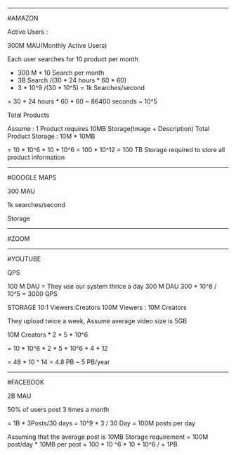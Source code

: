 -----
#AMAZON

Active Users :

300M MAU(Monthly Active Users)

Each user searches for 10 product per month

- 300 M * 10 Search per month
- 3B Search /(30 * 24 hours * 60 * 60)
- 3 * 10^9 /(30 * 10^5)
  = 1k Searches/second

= 30 * 24 hours * 60 * 60 ~ 86400 seconds ~ 10^5

Total Products

Assume : 1 Product requires 10MB Storage(Image + Description)
Total Product Storage : 10M * 10MB

= 10 * 10^6 * 10 * 10^6
= 100 * 10^12
= 100 TB Storage required to store all product information

-----

#GOOGLE MAPS

300 MAU

1k searches/second

Storage

-------

#ZOOM


------

#YOUTUBE

QPS

100 M DAU = They use our system thrice a day
300 M DAU
300 * 10^6 / 10^5
= 3000 QPS

STORAGE
10:1 Viewers:Creators
100M Viewers : 10M Creators

They upload twice a week, Assume average video size is 5GB

10M Creators * 2 * 5 * 10^6

= 10 * 10^6 * 2 * 5 * 10^6 * 4 * 12

= 48 * 10 ^ 14
= 4.8 PB
~ 5 PB/year

-------

#FACEBOOK

2B MAU

50% of users post 3 times a month

= 1B * 3Posts/30 days
= 10^9 * 3 / 30 Day
= 100M posts per day

Assuming that the average post is 10MB
Storage requirement = 100M post/day * 10MB per post
= 100 * 10 ^6 * 10 * 10^6 /
= 1PB